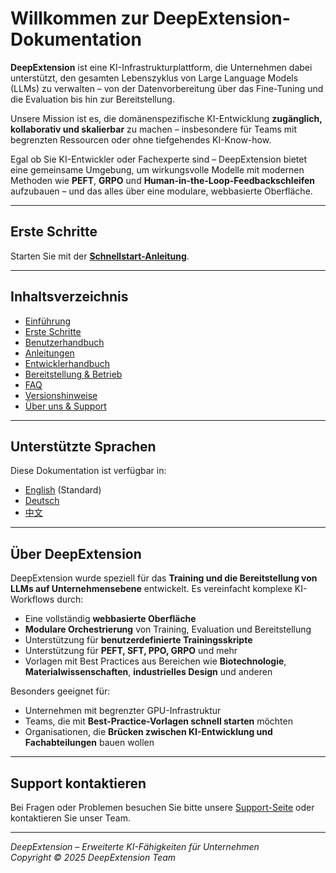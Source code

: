 # Willkommen zur DeepExtension-Dokumentation

**DeepExtension** ist eine KI-Infrastrukturplattform, die Unternehmen dabei unterstützt, den gesamten Lebenszyklus von Large Language Models (LLMs) zu verwalten – von der Datenvorbereitung über das Fine-Tuning und die Evaluation bis hin zur Bereitstellung.

Unsere Mission ist es, die domänenspezifische KI-Entwicklung **zugänglich, kollaborativ und skalierbar** zu machen – insbesondere für Teams mit begrenzten Ressourcen oder ohne tiefgehendes KI-Know-how.

Egal ob Sie KI-Entwickler oder Fachexperte sind – DeepExtension bietet eine gemeinsame Umgebung, um wirkungsvolle Modelle mit modernen Methoden wie **PEFT**, **GRPO** und **Human-in-the-Loop-Feedbackschleifen** aufzubauen – und das alles über eine modulare, webbasierte Oberfläche.

---

## Erste Schritte

Starten Sie mit der **[Schnellstart-Anleitung](getting-started/quick-start.md)**.

---

## Inhaltsverzeichnis

- [Einführung](.)
- [Erste Schritte](getting-started/quick-start.md)
- [Benutzerhandbuch](user-guide/ui-overview.md)
- [Anleitungen](tutorials/overview.md)
- [Entwicklerhandbuch](developer/overview.md)
- [Bereitstellung & Betrieb](deployment/ollama-deployment.md)
- [FAQ](faq.md)
- [Versionshinweise](changelog.md)
- [Über uns & Support](about/about-us.md)

---

## Unterstützte Sprachen

Diese Dokumentation ist verfügbar in:

- [English](../) (Standard)
- [Deutsch](.)
- [中文](../zh)

---

## Über DeepExtension

DeepExtension wurde speziell für das **Training und die Bereitstellung von LLMs auf Unternehmensebene** entwickelt. Es vereinfacht komplexe KI-Workflows durch:

- Eine vollständig **webbasierte Oberfläche**
- **Modulare Orchestrierung** von Training, Evaluation und Bereitstellung
- Unterstützung für **benutzerdefinierte Trainingsskripte**
- Unterstützung für **PEFT, SFT, PPO, GRPO** und mehr
- Vorlagen mit Best Practices aus Bereichen wie **Biotechnologie**, **Materialwissenschaften**, **industrielles Design** und anderen

Besonders geeignet für:

- Unternehmen mit begrenzter GPU-Infrastruktur
- Teams, die mit **Best-Practice-Vorlagen schnell starten** möchten
- Organisationen, die **Brücken zwischen KI-Entwicklung und Fachabteilungen** bauen wollen

---

## Support kontaktieren

Bei Fragen oder Problemen besuchen Sie bitte unsere [Support-Seite](about/support.md) oder kontaktieren Sie unser Team.

---

*DeepExtension – Erweiterte KI-Fähigkeiten für Unternehmen*  
*Copyright © 2025 DeepExtension Team*
